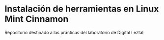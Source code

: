 # Instalación de herramientas en Linux Mint Cinnamon
Repositorio destinado a las prácticas del laboratorio de Digital I
eztal
